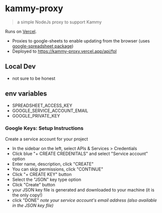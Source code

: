 # kammy-proxy

 > a simple NodeJs proxy to support Kammy

Runs on [Vercel](https://vercel.com/petermouland/kammy-proxy/deployments).
 - Proxies to google-sheets to enable updating from the browser (uses [google-spreadsheet package](https://github.com/theoephraim/node-google-spreadsheet))
 - Deployed to https://kammy-proxy.vercel.app/api/fpl

## Local Dev

 - not sure to be honest

## env variables

 - SPREADSHEET_ACCESS_KEY
 - GOOGLE_SERVICE_ACCOUNT_EMAIL
 - GOOGLE_PRIVATE_KEY

### Google Keys: Setup Instructions

Create a service account for your project
  - In the sidebar on the left, select APIs & Services > Credentials
  - Click blue "+ CREATE CREDENITALS" and select "Service account" option
  - Enter name, description, click "CREATE"
  - You can skip permissions, click "CONTINUE"
  - Click "+ CREATE KEY" button
  - Select the "JSON" key type option
  - Click "Create" button
  - your JSON key file is generated and downloaded to your machine (it is the only copy!)
  - click "DONE"
_note your service account's email address (also available in the JSON key file)_
